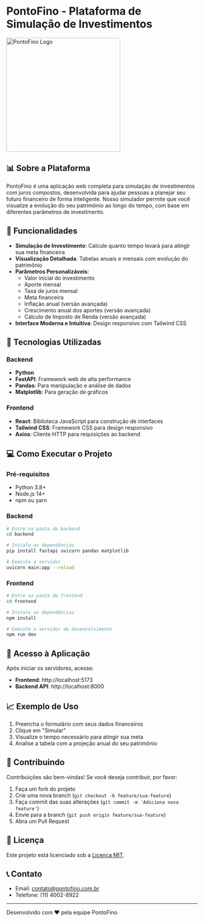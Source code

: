# PontoFino - Plataforma de Simulação de Investimentos

<img src="https://i.ibb.co/Kc7vZqV8/Ponto-Fino.png" alt="PontoFino Logo" width="300" />

## 📊 Sobre a Plataforma

PontoFino é uma aplicação web completa para simulação de investimentos com juros compostos, desenvolvida para ajudar pessoas a planejar seu futuro financeiro de forma inteligente. Nosso simulador permite que você visualize a evolução do seu patrimônio ao longo do tempo, com base em diferentes parâmetros de investimento.

## 🚀 Funcionalidades

- **Simulação de Investimento**: Calcule quanto tempo levará para atingir sua meta financeira
- **Visualização Detalhada**: Tabelas anuais e mensais com evolução do patrimônio
- **Parâmetros Personalizáveis**:
  - Valor inicial do investimento
  - Aporte mensal
  - Taxa de juros mensal
  - Meta financeira
  - Inflação anual (versão avançada)
  - Crescimento anual dos aportes (versão avançada)
  - Cálculo de Imposto de Renda (versão avançada)
- **Interface Moderna e Intuitiva**: Design responsivo com Tailwind CSS

## 🔧 Tecnologias Utilizadas

### Backend
- **Python**
- **FastAPI**: Framework web de alta performance
- **Pandas**: Para manipulação e análise de dados
- **Matplotlib**: Para geração de gráficos

### Frontend
- **React**: Biblioteca JavaScript para construção de interfaces
- **Tailwind CSS**: Framework CSS para design responsivo
- **Axios**: Cliente HTTP para requisições ao backend

## 💻 Como Executar o Projeto

### Pré-requisitos
- Python 3.8+
- Node.js 14+
- npm ou yarn

### Backend
```bash
# Entre na pasta do backend
cd backend

# Instale as dependências
pip install fastapi uvicorn pandas matplotlib

# Execute o servidor
uvicorn main:app --reload
```

### Frontend
```bash
# Entre na pasta do frontend
cd frontend

# Instale as dependências
npm install

# Execute o servidor de desenvolvimento
npm run dev
```

## 📱 Acesso à Aplicação

Após iniciar os servidores, acesse:

- **Frontend**: http://localhost:5173
- **Backend API**: http://localhost:8000

## 📈 Exemplo de Uso

1. Preencha o formulário com seus dados financeiros
2. Clique em "Simular"
3. Visualize o tempo necessário para atingir sua meta
4. Analise a tabela com a projeção anual do seu patrimônio

## 🤝 Contribuindo

Contribuições são bem-vindas! Se você deseja contribuir, por favor:

1. Faça um fork do projeto
2. Crie uma nova branch (`git checkout -b feature/sua-feature`)
3. Faça commit das suas alterações (`git commit -m 'Adiciona nova feature'`)
4. Envie para a branch (`git push origin feature/sua-feature`)
5. Abra um Pull Request

## 📄 Licença

Este projeto está licenciado sob a [Licença MIT](LICENSE).

## 📞 Contato

- Email: contato@pontofino.com.br
- Telefone: (11) 4002-8922

---

Desenvolvido com ❤️ pela equipe PontoFino